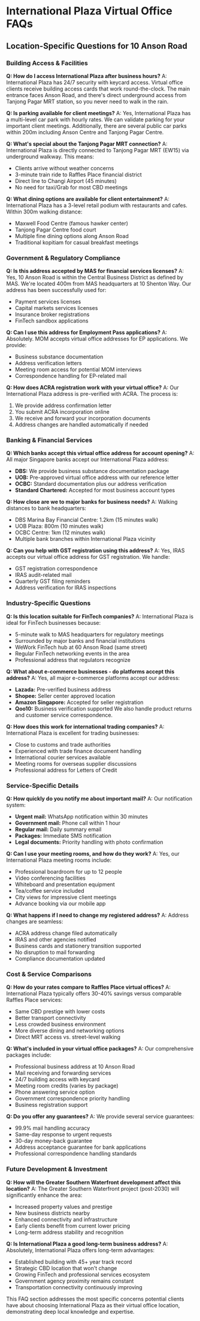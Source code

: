 # International Plaza Virtual Office FAQs
## Location-Specific Questions for 10 Anson Road

### Building Access & Facilities

**Q: How do I access International Plaza after business hours?**
A: International Plaza has 24/7 security with keycard access. Virtual office clients receive building access cards that work round-the-clock. The main entrance faces Anson Road, and there's direct underground access from Tanjong Pagar MRT station, so you never need to walk in the rain.

**Q: Is parking available for client meetings?**
A: Yes, International Plaza has a multi-level car park with hourly rates. We can validate parking for your important client meetings. Additionally, there are several public car parks within 200m including Anson Centre and Tanjong Pagar Centre.

**Q: What's special about the Tanjong Pagar MRT connection?**
A: International Plaza is directly connected to Tanjong Pagar MRT (EW15) via underground walkway. This means:
- Clients arrive without weather concerns
- 3-minute train ride to Raffles Place financial district
- Direct line to Changi Airport (45 minutes)
- No need for taxi/Grab for most CBD meetings

**Q: What dining options are available for client entertainment?**
A: International Plaza has a 3-level retail podium with restaurants and cafes. Within 300m walking distance:
- Maxwell Food Centre (famous hawker center)
- Tanjong Pagar Centre food court
- Multiple fine dining options along Anson Road
- Traditional kopitiam for casual breakfast meetings

### Government & Regulatory Compliance

**Q: Is this address accepted by MAS for financial services licenses?**
A: Yes, 10 Anson Road is within the Central Business District as defined by MAS. We're located 400m from MAS headquarters at 10 Shenton Way. Our address has been successfully used for:
- Payment services licenses
- Capital markets services licenses
- Insurance broker registrations
- FinTech sandbox applications

**Q: Can I use this address for Employment Pass applications?**
A: Absolutely. MOM accepts virtual office addresses for EP applications. We provide:
- Business substance documentation
- Address verification letters
- Meeting room access for potential MOM interviews
- Correspondence handling for EP-related mail

**Q: How does ACRA registration work with your virtual office?**
A: Our International Plaza address is pre-verified with ACRA. The process is:
1. We provide address confirmation letter
2. You submit ACRA incorporation online
3. We receive and forward your incorporation documents
4. Address changes are handled automatically if needed

### Banking & Financial Services

**Q: Which banks accept this virtual office address for account opening?**
A: All major Singapore banks accept our International Plaza address:
- **DBS:** We provide business substance documentation package
- **UOB:** Pre-approved virtual office address with our reference letter
- **OCBC:** Standard documentation plus our address verification
- **Standard Chartered:** Accepted for most business account types

**Q: How close are we to major banks for business needs?**
A: Walking distances to bank headquarters:
- DBS Marina Bay Financial Centre: 1.2km (15 minutes walk)
- UOB Plaza: 800m (10 minutes walk)
- OCBC Centre: 1km (12 minutes walk)
- Multiple bank branches within International Plaza vicinity

**Q: Can you help with GST registration using this address?**
A: Yes, IRAS accepts our virtual office address for GST registration. We handle:
- GST registration correspondence
- IRAS audit-related mail
- Quarterly GST filing reminders
- Address verification for IRAS inspections

### Industry-Specific Questions

**Q: Is this location suitable for FinTech companies?**
A: International Plaza is ideal for FinTech businesses because:
- 5-minute walk to MAS headquarters for regulatory meetings
- Surrounded by major banks and financial institutions
- WeWork FinTech hub at 60 Anson Road (same street)
- Regular FinTech networking events in the area
- Professional address that regulators recognize

**Q: What about e-commerce businesses - do platforms accept this address?**
A: Yes, all major e-commerce platforms accept our address:
- **Lazada:** Pre-verified business address
- **Shopee:** Seller center approved location
- **Amazon Singapore:** Accepted for seller registration
- **Qoo10:** Business verification supported
We also handle product returns and customer service correspondence.

**Q: How does this work for international trading companies?**
A: International Plaza is excellent for trading businesses:
- Close to customs and trade authorities
- Experienced with trade finance document handling
- International courier services available
- Meeting rooms for overseas supplier discussions
- Professional address for Letters of Credit

### Service-Specific Details

**Q: How quickly do you notify me about important mail?**
A: Our notification system:
- **Urgent mail:** WhatsApp notification within 30 minutes
- **Government mail:** Phone call within 1 hour
- **Regular mail:** Daily summary email
- **Packages:** Immediate SMS notification
- **Legal documents:** Priority handling with photo confirmation

**Q: Can I use your meeting rooms, and how do they work?**
A: Yes, our International Plaza meeting rooms include:
- Professional boardroom for up to 12 people
- Video conferencing facilities
- Whiteboard and presentation equipment
- Tea/coffee service included
- City views for impressive client meetings
- Advance booking via our mobile app

**Q: What happens if I need to change my registered address?**
A: Address changes are seamless:
- ACRA address change filed automatically
- IRAS and other agencies notified
- Business cards and stationery transition supported
- No disruption to mail forwarding
- Compliance documentation updated

### Cost & Service Comparisons

**Q: How do your rates compare to Raffles Place virtual offices?**
A: International Plaza typically offers 30-40% savings versus comparable Raffles Place services:
- Same CBD prestige with lower costs
- Better transport connectivity
- Less crowded business environment
- More diverse dining and networking options
- Direct MRT access vs. street-level walking

**Q: What's included in your virtual office packages?**
A: Our comprehensive packages include:
- Professional business address at 10 Anson Road
- Mail receiving and forwarding services
- 24/7 building access with keycard
- Meeting room credits (varies by package)
- Phone answering service option
- Government correspondence priority handling
- Business registration support

**Q: Do you offer any guarantees?**
A: We provide several service guarantees:
- 99.9% mail handling accuracy
- Same-day response to urgent requests
- 30-day money-back guarantee
- Address acceptance guarantee for bank applications
- Professional correspondence handling standards

### Future Development & Investment

**Q: How will the Greater Southern Waterfront development affect this location?**
A: The Greater Southern Waterfront project (post-2030) will significantly enhance the area:
- Increased property values and prestige
- New business districts nearby
- Enhanced connectivity and infrastructure
- Early clients benefit from current lower pricing
- Long-term address stability and recognition

**Q: Is International Plaza a good long-term business address?**
A: Absolutely, International Plaza offers long-term advantages:
- Established building with 45+ year track record
- Strategic CBD location that won't change
- Growing FinTech and professional services ecosystem
- Government agency proximity remains constant
- Transportation connectivity continuously improving

This FAQ section addresses the most specific concerns potential clients have about choosing International Plaza as their virtual office location, demonstrating deep local knowledge and expertise.